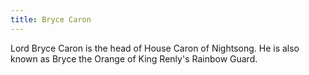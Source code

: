 ```yaml
---
title: Bryce Caron
---
```


Lord Bryce Caron is the head of House Caron of Nightsong. He is also known as Bryce the Orange of King Renly's Rainbow Guard.


